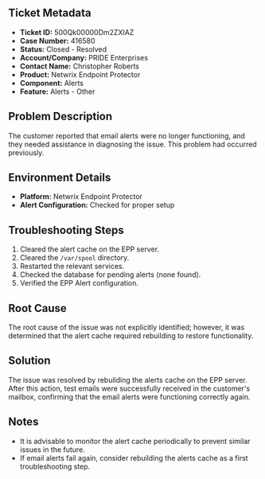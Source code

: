 ## Ticket Metadata
- **Ticket ID:** 500Qk00000Dm2ZXIAZ
- **Case Number:** 416580
- **Status:** Closed - Resolved
- **Account/Company:** PRIDE Enterprises
- **Contact Name:** Christopher Roberts
- **Product:** Netwrix Endpoint Protector
- **Component:** Alerts
- **Feature:** Alerts - Other

## Problem Description
The customer reported that email alerts were no longer functioning, and they needed assistance in diagnosing the issue. This problem had occurred previously.

## Environment Details
- **Platform:** Netwrix Endpoint Protector
- **Alert Configuration:** Checked for proper setup

## Troubleshooting Steps
1. Cleared the alert cache on the EPP server.
2. Cleared the `/var/spool` directory.
3. Restarted the relevant services.
4. Checked the database for pending alerts (none found).
5. Verified the EPP Alert configuration.

## Root Cause
The root cause of the issue was not explicitly identified; however, it was determined that the alert cache required rebuilding to restore functionality.

## Solution
The issue was resolved by rebuilding the alerts cache on the EPP server. After this action, test emails were successfully received in the customer's mailbox, confirming that the email alerts were functioning correctly again.

## Notes
- It is advisable to monitor the alert cache periodically to prevent similar issues in the future.
- If email alerts fail again, consider rebuilding the alerts cache as a first troubleshooting step.